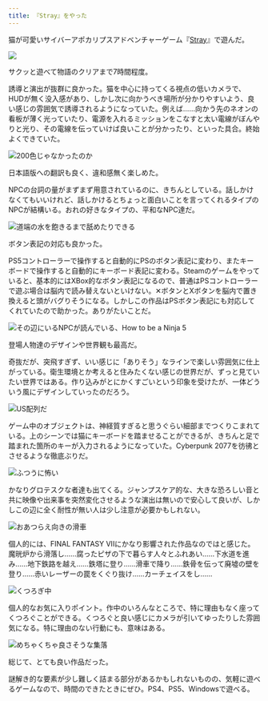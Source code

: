 ```yaml
---
title: 『Stray』をやった
---
```

猫が可愛いサイバーアポカリプスアドベンチャーゲーム『[Stray](https://store.steampowered.com/app/1332010/Stray/?l=japanese)』で遊んだ。

![](https://lh3.googleusercontent.com/4dpAZJ-RRg0BF9ypbhOvUu-Fn9bzW5XE7sFWxV0vlL_HUO9qfszcNiiii4L32x0FIS5mHnXGbMztOrNukjuTKZjw_42PU63dX6NmjNFjinV4I1ke9SG_czpm-gn2xNoQKAFvgdvzjdTSLNMACqgC2C-LKMceCFbOcYeO42nrmnevbuPRXJga4dPSHJ5rdA)

サクッと遊べて物語のクリアまで7時間程度。

誘導と演出が抜群に良かった。猫を中心に持ってくる視点の低いカメラで、HUDが無く没入感があり、しかし次に向かうべき場所が分かりやすいよう、良い感じの雰囲気で誘導されるようになっていた。例えば……向かう先のネオンの看板が薄く光っていたり、電源を入れるミッションをこなすと太い電線がぼんやりと光り、その電線を伝っていけば良いことが分かったり、といった具合。終始よくできていた。

![](https://lh3.googleusercontent.com/xepps65JTBLyBs3Da6mQrCeg-FH6ViUhVVkBNYK_QhGKFyRouXrNMHwpWvP44ocIvO757V4cDxVbMw5siOu9yG9omYOAY2G-LXYiL0zSO-FeGI7nqwuEOLj72-TT-zC84rXswdtVZjBMemrBncPbPOR7vUAGClb1vaX0SqlCJXUhOl2geCEQBvejmgNJtw "200色じゃなかったのか")

日本語版への翻訳も良く、違和感無く楽しめた。

NPCの台詞の量がまずまず用意されているのに、きちんとしている。話しかけなくてもいいけれど、話しかけるとちょっと面白いことを言ってくれるタイプのNPCが結構いる。おれの好きなタイプの、平和なNPC達だ。

![](https://lh4.googleusercontent.com/03bJ5y_4tV4sdaqBqZllPB4U-xZfRQZYwb32j6xW58AJVNCpE6ouOZ9cGO-sElWYwnhmGx0deY6LwX508_wBadmvdmAciW12W01TofVPww8bjP2b8e91y43PsovvpCrCuHTEPmFCKi_7AhiSc8-xxBrjtvraHBPz1F3q2xUcSnQ4w4zV8YEi_nfAQFqmkQ "道端の水を飽きるまで舐めたりできる")

ボタン表記の対応も良かった。

PS5コントローラーで操作すると自動的にPSのボタン表記に変わり、またキーボードで操作すると自動的にキーボード表記に変わる。Steamのゲームをやっていると、基本的にはXBox的なボタン表記になるので、普通はPSコントローラーで遊ぶ場合は脳内で読み替えないといけない。✕ボタンとXボタンを脳内で置き換えると頭がバグりそうになる。しかしこの作品はPSボタン表記にも対応してくれていたので助かった。ありがたいことだ。

![](https://lh4.googleusercontent.com/mHPrjn4Vt8JMaCKWRlb94gfDlhw6qEzZSu5j-CEYQ5ImVjViLKHnR7yYumTjTfi64Z1lxte8dP83jIw7PdeGi9WqCMB_3D2v4toWLYxoE0MArRk_k0Yxe68Nf0rMsst-72e6Roeyz1vZkvq3YHf5LfEnxoyioE-qnP5YVbjYBBm4k1JuThEs9Tdk8121vA "その辺にいるNPCが読んでいる、How to be a Ninja 5")

登場人物達のデザインや世界観も最高だ。

奇抜だが、突飛すぎず、いい感じに「ありそう」なラインで楽しい雰囲気に仕上がっている。衛生環境とか考えると住みたくない感じの世界だが、ずっと見ていたい世界ではある。作り込みがとにかくすごいという印象を受けたが、一体どういう風にデザインしていったのだろう。

![](https://lh3.googleusercontent.com/d303SReESddrfBOiQL1Qtf9ZPznj-Jm4MpvRxDNN_0n-im3kzcyz3OiIPdoY8oXnIz2zkIk6mZOmFSqRl1WY6FXpm_lRzNv58iD-FN0-mxafCfHeCDIKLF-RmWZu-o8RGfm5ba-rrTBMkdWNnq6wsMIOTm0HlkjLAsd2nwS5LVTx1WR-y1F4hQAda9g2Tg "US配列だ")

ゲーム中のオブジェクトは、神経質すぎると思うぐらい細部までつくりこまれている。上のシーンでは猫にキーボードを踏ませることができるが、きちんと足で踏まれた箇所のキーが入力されるようになっていた。Cyberpunk 2077を彷彿とさせるような徹底ぶりだ。

![](https://lh5.googleusercontent.com/fOG4cXqqBbCzvE-DM7VPtp2TdaNimh54CPcwORZago85rdOppBsVHzqhjym6k8W4TwaB_YSF8k8teBe_fWJ7c-IiqTajHXUlsy6Gu8O9wt-3MH3oQaXJGBtAvwpCp-o8VCV69n_k1qyiJycfD736-8LxqLxZpEb7x7yjoSBgJrE4UYXlOBAW1vIvIGbHNA "ふつうに怖い")

かなりグロテスクな者達も出てくる。ジャンプスケア的な、大きな恐ろしい音と共に映像や出来事を突然変化させるような演出は無いので安心して良いが、しかしこの辺に全く耐性が無い人は少し注意が必要かもしれない。

![](https://lh3.googleusercontent.com/IkaGoUfJHt7buAXDi23bls8ESGYuXdsjJoLz4x07HsSmtqBACSRFwilA0fCejMe2tOzy2ieEbPH-Texj1aQ26fugJw9s1ZUfMgwOqHA4OVPRdvL4VWvmFXoKdL_A1roRPCNRD6NzV6dlJ6hnM6M-wmvoumGVwQpGAQiXyKzlnJWGncff4KDZfbjtxfn7Ig "おあつらえ向きの滑車")

個人的には、FINAL FANTASY VIIにかなり影響された作品なのではと感じた。魔晄炉から滑落し……腐ったピザの下で暮らす人々とふれあい……下水道を進み……地下鉄路を越え……鉄塔に登り……滑車で降り……鉄骨を伝って廃墟の壁を登り……赤いレーザーの罠をくぐり抜け……カーチェイスをし……

![](https://lh5.googleusercontent.com/6v-0AVos27R9Tq70SyhPNT9UC7QYgULbqQvA8jjGSgCDfelS5RAk5zdhexf5LYuGbcuKo6irlsMeCmhPRUi1vYI2n1Hsls32N47gKxhTI36A5EO23awyNVahDYRjgqzTLLopekrkGbjMCZzxPrugehSMBH_GXcgyskPc3oIFld-p7QMTAwoRl5yU1xpYqQ "くつろぎ中")

個人的なお気に入りポイント。作中のいろんなところで、特に理由もなく座ってくつろぐことができる。くつろぐと良い感じにカメラが引いてゆったりした雰囲気になる。特に理由のない行動にも、意味はある。

![](https://lh4.googleusercontent.com/WWW3NNQloq_9URGpIm1GhwTuPR2EKS2vAUJGfR9WD-Q58u2ikHF_dBcn3AK4WnPD9AxD3LsEHVDEomrrk6LjHIeRna6md4wz6JBJ6GB6FcIZ1hosuJV2gREKg82cka0pM6NNR4xq3FVxpUlfn-gBJJlposAsIJQ2OZ0dVnE8aGo45nSL20fGdT5u7VFzXw "めちゃくちゃ良さそうな集落")

総じて、とても良い作品だった。

謎解き的な要素が少し難しく詰まる部分があるかもしれないものの、気軽に遊べるゲームなので、時間のできたときにぜひ。PS4、PS5、Windowsで遊べる。
